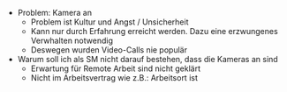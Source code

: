 - Problem: Kamera an
	- Problem ist Kultur und Angst / Unsicherheit
	- Kann nur durch Erfahrung erreicht werden. Dazu eine erzwungenes Verwhalten notwendig
	- Deswegen wurden Video-Calls nie populär
- Warum soll ich als SM nicht darauf bestehen, dass die Kameras an sind
	- Erwartung für Remote Arbeit sind nicht geklärt 
	- Nicht im Arbeitsvertrag wie z.B.: Arbeitsort ist